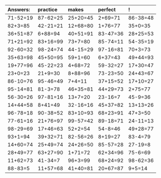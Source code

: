 | Answers: | practice | makes | perfect | ! |
| :--- | :--- | :--- | :--- | :--- |
| 71-52=19 | 87-62=25 | 25+20=45 | 2+69=71 | 86-38=48 | 
| 82+3=85 | 42-21=21 | 12+68=80 | 1+76=77 | 35+0=35 | 
| 36+51=87 | 6+88=94 | 40+51=91 | 83-47=36 | 28+25=53 | 
| 71+21=92 | 83+16=99 | 73+7=80 | 85-74=11 | 54-35=19 | 
| 92-60=32 | 98-24=74 | 44-15=29 | 97-16=81 | 70+3=73 | 
| 35+63=98 | 45+50=95 | 59+1=60 | 6+37=43 | 49+44=93 | 
| 19+77=96 | 45-22=23 | 4+68=72 | 59-32=27 | 17+30=47 | 
| 23+0=23 | 21+9=30 | 8+88=96 | 73-23=50 | 24+43=67 | 
| 86-10=76 | 95-46=49 | 7+4=11 | 37+15=52 | 17+10=27 | 
| 95-14=81 | 81-3=78 | 46+35=81 | 44+29=73 | 2+75=77 | 
| 56-30=26 | 97-81=16 | 13+7=20 | 23-16=7 | 45-9=36 | 
| 14+44=58 | 8+41=49 | 32-16=16 | 45+37=82 | 13+13=26 | 
| 96-78=18 | 90-38=52 | 83+10=93 | 68+23=91 | 47+3=50 | 
| 77-61=16 | 21+76=97 | 99-57=42 | 89-18=71 | 24-11=13 | 
| 98-29=69 | 17+46=63 | 52+2=54 | 54-8=46 | 49+28=77 | 
| 93+1=94 | 39+32=71 | 82-56=26 | 8+19=27 | 83-4=79 | 
| 14+60=74 | 25+49=74 | 24+26=50 | 85-57=28 | 27-19=8 | 
| 28+49=77 | 63+27=90 | 1+71=72 | 62+34=96 | 75-6=69 | 
| 11+62=73 | 41-34=7 | 96+3=99 | 68+24=92 | 98-62=36 | 
| 88-83=5 | 11+57=68 | 41+40=81 | 20+67=87 | 9+5=14 | 
